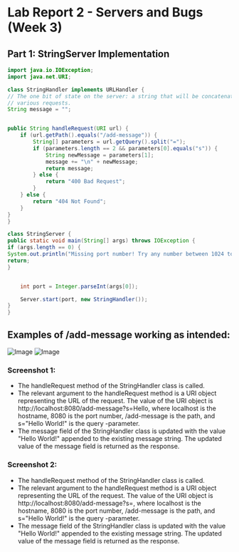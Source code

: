 # Lab Report 2 - Servers and Bugs (Week 3)

## Part 1: StringServer Implementation
```java
import java.io.IOException;
import java.net.URI;

class StringHandler implements URLHandler {
// The one bit of state on the server: a string that will be concatenated by
// various requests.
String message = "";


public String handleRequest(URI url) {
    if (url.getPath().equals("/add-message")) {
        String[] parameters = url.getQuery().split("=");
        if (parameters.length == 2 && parameters[0].equals("s")) {
            String newMessage = parameters[1];
            message += "\n" + newMessage;
            return message;
        } else {
            return "400 Bad Request";
        }
    } else {
        return "404 Not Found";
    }
}
}

class StringServer {
public static void main(String[] args) throws IOException {
if (args.length == 0) {
System.out.println("Missing port number! Try any number between 1024 to 49151");
return;
}


    int port = Integer.parseInt(args[0]);

    Server.start(port, new StringHandler());
}
}
```
## Examples of /add-message working as intended:


![Image](https://user-images.githubusercontent.com/58676663/233942503-8500772e-1aa3-484b-8a3d-2921e551d50b.png)
![Image](https://user-images.githubusercontent.com/58676663/233942827-7bcb3c39-cb38-4669-b565-a58b59b91936.png)

### Screenshot 1:
- The handleRequest method of the StringHandler class is called.
- The relevant argument to the handleRequest method is a URI object representing the URL of the request. The value of the URI object is http://localhost:8080/add-message?s=Hello, where localhost is the hostname, 8080 is the port number, /add-message is the path, and s="Hello World!" is the query -parameter.
- The message field of the StringHandler class is updated with the value "Hello World!" appended to the existing message string. The updated value of the message field is returned as the response.

### Screenshot 2:
- The handleRequest method of the StringHandler class is called.
- The relevant argument to the handleRequest method is a URI object representing the URL of the request. The value of the URI object is http://localhost:8080/add-message?s=, where localhost is the hostname, 8080 is the port number, /add-message is the path, and s="Hello World!" is the query -parameter.
- The message field of the StringHandler class is updated with the value "Hello World!" appended to the existing message string. The updated value of the message field is returned as the response.




